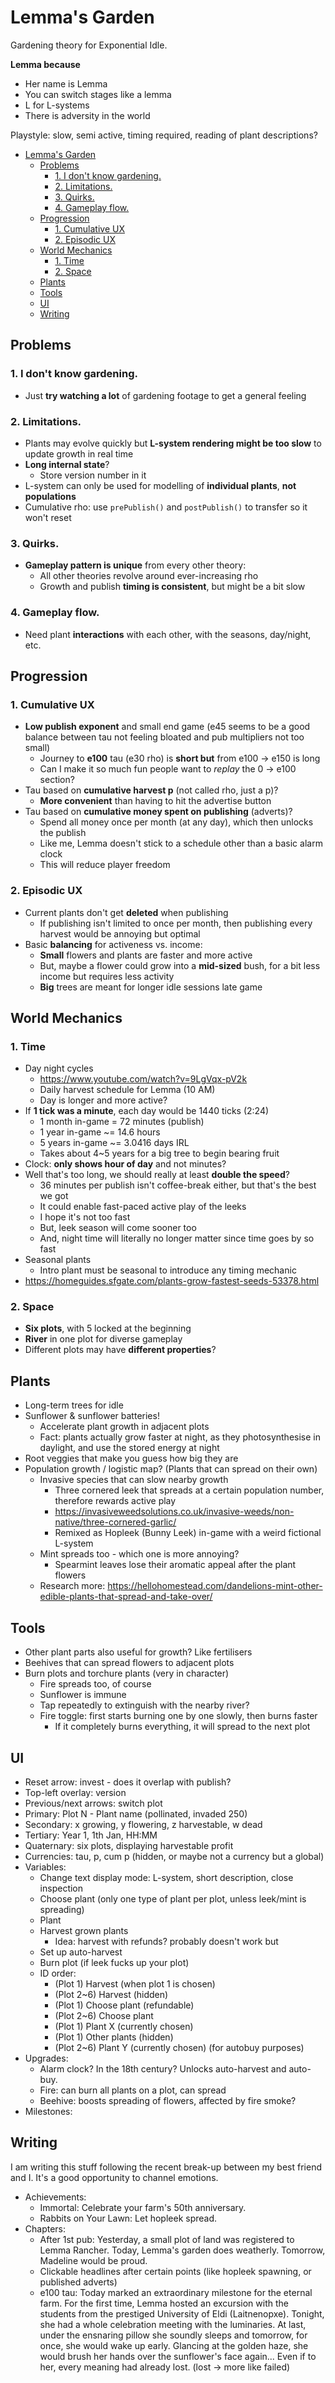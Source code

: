# Lemma's Garden

Gardening theory for Exponential Idle.

**Lemma because**

- Her name is Lemma
- You can switch stages like a lemma
- L for L-systems
- There is adversity in the world

Playstyle: slow, semi active, timing required, reading of plant descriptions?

- [Lemma's Garden](#lemmas-garden)
  - [Problems](#problems)
    - [1. I don't know gardening.](#1-i-dont-know-gardening)
    - [2. Limitations.](#2-limitations)
    - [3. Quirks.](#3-quirks)
    - [4. Gameplay flow.](#4-gameplay-flow)
  - [Progression](#progression)
    - [1. Cumulative UX](#1-cumulative-ux)
    - [2. Episodic UX](#2-episodic-ux)
  - [World Mechanics](#world-mechanics)
    - [1. Time](#1-time)
    - [2. Space](#2-space)
  - [Plants](#plants)
  - [Tools](#tools)
  - [UI](#ui)
  - [Writing](#writing)

## Problems

### 1. I don't know gardening.
- Just **try watching a lot** of gardening footage to get a general feeling

### 2. Limitations.
- Plants may evolve quickly but **L-system rendering might be too slow** to
update growth in real time
- **Long internal state**?
  - Store version number in it
- L-system can only be used for modelling of **individual plants**,
**not populations**
- Cumulative rho: use `prePublish()` and `postPublish()` to transfer so it won't
reset

### 3. Quirks.
- **Gameplay pattern is unique** from every other theory:
  - All other theories revolve around ever-increasing rho
  - Growth and publish **timing is consistent**, but might be a bit slow

### 4. Gameplay flow.
- Need plant **interactions** with each other, with the seasons, day/night, etc.

## Progression

### 1. Cumulative UX
- **Low publish exponent** and small end game (e45 seems to be a good balance
between tau not feeling bloated and pub multipliers not too small)
  - Journey to **e100** tau (e30 rho) is **short but** from e100 -> e150 is long
  - Can I make it so much fun people want to *replay* the 0 -> e100 section?
- Tau based on **cumulative harvest p** (not called rho, just a p)?
  - **More convenient** than having to hit the advertise button
- Tau based on **cumulative money spent on publishing** (adverts)?
  - Spend all money once per month (at any day), which then unlocks the publish
  - Like me, Lemma doesn't stick to a schedule other than a basic alarm clock
  - This will reduce player freedom

### 2. Episodic UX
- Current plants don't get **deleted** when publishing
  - If publishing isn't limited to once per month, then publishing every harvest
  would be annoying but optimal
- Basic **balancing** for activeness vs. income:
  - **Small** flowers and plants are faster and more active
  - But, maybe a flower could grow into a **mid-sized** bush, for a bit less
  income but requires less activity
  - **Big** trees are meant for longer idle sessions late game

## World Mechanics

### 1. Time
- Day night cycles
  - https://www.youtube.com/watch?v=9LgVqx-pV2k
  - Daily harvest schedule for Lemma (10 AM)
  - Day is longer and more active?
- If **1 tick was a minute**, each day would be 1440 ticks (2:24)
  - 1 month in-game = 72 minutes (publish)
  - 1 year in-game ~= 14.6 hours
  - 5 years in-game ~= 3.0416 days IRL
  - Takes about 4~5 years for a big tree to begin bearing fruit
- Clock: **only shows hour of day** and not minutes?
- Well that's too long, we should really at least **double the speed**?
  - 36 minutes per publish isn't coffee-break either, but that's the best we got
  - It could enable fast-paced active play of the leeks
  - I hope it's not too fast
  - But, leek season will come sooner too
  - And, night time will literally no longer matter since time goes by so fast
- Seasonal plants
  - Intro plant must be seasonal to introduce any timing mechanic
- https://homeguides.sfgate.com/plants-grow-fastest-seeds-53378.html

### 2. Space
- **Six plots**, with 5 locked at the beginning
- **River** in one plot for diverse gameplay
- Different plots may have **different properties**?

## Plants

- Long-term trees for idle
- Sunflower & sunflower batteries!
  - Accelerate plant growth in adjacent plots
  - Fact: plants actually grow faster at night, as they photosynthesise in
  daylight, and use the stored energy at night
- Root veggies that make you guess how big they are
- Population growth / logistic map? (Plants that can spread on their own)
  - Invasive species that can slow nearby growth
    - Three cornered leek that spreads at a certain population number, therefore
    rewards active play
    - https://invasiveweedsolutions.co.uk/invasive-weeds/non-native/three-cornered-garlic/
    - Remixed as Hopleek (Bunny Leek) in-game with a weird fictional L-system
  - Mint spreads too - which one is more annoying?
    - Spearmint leaves lose their aromatic appeal after the plant flowers
  - Research more: https://hellohomestead.com/dandelions-mint-other-edible-plants-that-spread-and-take-over/

## Tools

- Other plant parts also useful for growth? Like fertilisers
- Beehives that can spread flowers to adjacent plots
- Burn plots and torchure plants (very in character)
  - Fire spreads too, of course
  - Sunflower is immune
  - Tap repeatedly to extinguish with the nearby river?
  - Fire toggle: first starts burning one by one slowly, then burns faster
    - If it completely burns everything, it will spread to the next plot

## UI

- Reset arrow: invest - does it overlap with publish?
- Top-left overlay: version
- Previous/next arrows: switch plot
- Primary: Plot N - Plant name (pollinated, invaded 250)
- Secondary: x growing, y flowering, z harvestable, w dead
- Tertiary: Year 1, 1th Jan, HH:MM
- Quaternary: six plots, displaying harvestable profit
- Currencies: tau, p, cum p (hidden, or maybe not a currency but a global)
- Variables:
  - Change text display mode: L-system, short description, close inspection
  - Choose plant (only one type of plant per plot, unless leek/mint is
  spreading)
  - Plant
  - Harvest grown plants
    - Idea: harvest with refunds? probably doesn't work but
  - Set up auto-harvest
  - Burn plot (if leek fucks up your plot)
  - ID order:
    - (Plot 1) Harvest (when plot 1 is chosen)
    - (Plot 2~6) Harvest (hidden)
    - (Plot 1) Choose plant (refundable)
    - (Plot 2~6) Choose plant
    - (Plot 1) Plant X (currently chosen)
    - (Plot 1) Other plants (hidden)
    - (Plot 2~6) Plant Y (currently chosen) (for autobuy purposes)
- Upgrades:
  - Alarm clock? In the 18th century? Unlocks auto-harvest and auto-buy.
  - Fire: can burn all plants on a plot, can spread
  - Beehive: boosts spreading of flowers, affected by fire smoke?
- Milestones:

## Writing

I am writing this stuff following the recent break-up between my best friend and
I. It's a good opportunity to channel emotions.

- Achievements:
  - Immortal: Celebrate your farm's 50th anniversary.
  - Rabbits on Your Lawn: Let hopleek spread.
- Chapters:
  - After 1st pub: Yesterday, a small plot of land was registered to Lemma
  Rancher. Today, Lemma's garden does weatherly. Tomorrow, Madeline would be
  proud.
  - Clickable headlines after certain points (like hopleek spawning, or
  published adverts)
  - e100 tau: Today marked an extraordinary milestone for the eternal farm. For
  the first time, Lemma hosted an excursion with the students from the prestiged
  University of Eldi (Laitnenopxe). Tonight, she had a whole celebration meeting
  with the luminaries.
  At last, under the ensnaring pillow she soundly sleeps and tomorrow, for once,
  she would wake up early. Glancing at the golden haze, she would brush her
  hands over the sunflower's face again... Even if to her, every meaning had
  already lost. (lost -> more like failed)
